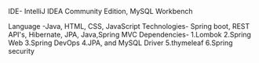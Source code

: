 IDE- IntelliJ IDEA Community Edition, MySQL Workbench

Language -Java, HTML, CSS, JavaScript
Technologies- Spring boot, REST API's, Hibernate, JPA, Java,Spring MVC
Dependencies- 
1.Lombok 
2.Spring Web 
3.Spring DevOps
4.JPA, and MySQL Driver
5.thymeleaf
6.Spring security
